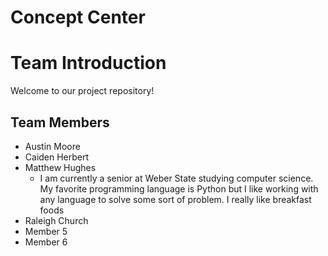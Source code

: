 # Concept Center


# Team Introduction

Welcome to our project repository!

## Team Members

- Austin Moore
- Caiden Herbert
- Matthew Hughes
  - I am currently a senior at Weber State studying computer science. My favorite programming language is Python but I like working with any language to solve some sort of problem. I really like breakfast foods
- Raleigh Church
- Member 5
- Member 6
